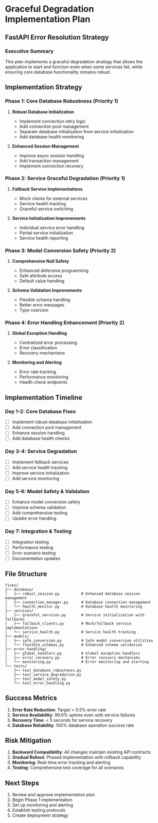# Graceful Degradation Implementation Plan

## FastAPI Error Resolution Strategy

### Executive Summary

This plan implements a graceful degradation strategy that allows the application to start and function even when some services fail, while ensuring core database functionality remains robust.

## Implementation Strategy

### Phase 1: Core Database Robustness (Priority 1)

1. **Robust Database Initialization**

   - Implement connection retry logic
   - Add connection pool management
   - Separate database initialization from service initialization
   - Add database health monitoring

2. **Enhanced Session Management**
   - Improve async session handling
   - Add transaction management
   - Implement connection recovery

### Phase 2: Service Graceful Degradation (Priority 1)

1. **Fallback Service Implementations**

   - Mock clients for external services
   - Service health tracking
   - Graceful service switching

2. **Service Initialization Improvements**
   - Individual service error handling
   - Partial service initialization
   - Service health reporting

### Phase 3: Model Conversion Safety (Priority 2)

1. **Comprehensive Null Safety**

   - Enhanced defensive programming
   - Safe attribute access
   - Default value handling

2. **Schema Validation Improvements**
   - Flexible schema handling
   - Better error messages
   - Type coercion

### Phase 4: Error Handling Enhancement (Priority 2)

1. **Global Exception Handling**

   - Centralized error processing
   - Error classification
   - Recovery mechanisms

2. **Monitoring and Alerting**
   - Error rate tracking
   - Performance monitoring
   - Health check endpoints

## Implementation Timeline

### Day 1-2: Core Database Fixes

- [ ] Implement robust database initialization
- [ ] Add connection pool management
- [ ] Enhance session handling
- [ ] Add database health checks

### Day 3-4: Service Degradation

- [ ] Implement fallback services
- [ ] Add service health tracking
- [ ] Improve service initialization
- [ ] Add service monitoring

### Day 5-6: Model Safety & Validation

- [ ] Enhance model conversion safety
- [ ] Improve schema validation
- [ ] Add comprehensive testing
- [ ] Update error handling

### Day 7: Integration & Testing

- [ ] Integration testing
- [ ] Performance testing
- [ ] Error scenario testing
- [ ] Documentation updates

## File Structure

```
fixes/
├── database/
│   ├── robust_session.py          # Enhanced database session management
│   ├── connection_manager.py      # Database connection management
│   └── health_monitor.py          # Database health monitoring
├── services/
│   ├── graceful_services.py       # Service initialization with fallbacks
│   ├── fallback_clients.py        # Mock/fallback service implementations
│   └── service_health.py          # Service health tracking
├── models/
│   ├── safe_conversion.py         # Safe model conversion utilities
│   └── flexible_schemas.py        # Enhanced schema validation
├── error_handling/
│   ├── global_handlers.py         # Global exception handlers
│   ├── error_recovery.py          # Error recovery mechanisms
│   └── monitoring.py              # Error monitoring and alerting
└── tests/
    ├── test_database_robustness.py
    ├── test_service_degradation.py
    ├── test_model_safety.py
    └── test_error_handling.py
```

## Success Metrics

1. **Error Rate Reduction**: Target < 0.5% error rate
2. **Service Availability**: 99.9% uptime even with service failures
3. **Recovery Time**: < 5 seconds for service recovery
4. **Database Reliability**: 100% database operation success rate

## Risk Mitigation

1. **Backward Compatibility**: All changes maintain existing API contracts
2. **Gradual Rollout**: Phased implementation with rollback capability
3. **Monitoring**: Real-time error tracking and alerting
4. **Testing**: Comprehensive test coverage for all scenarios

## Next Steps

1. Review and approve implementation plan
2. Begin Phase 1 implementation
3. Set up monitoring and alerting
4. Establish testing protocols
5. Create deployment strategy
